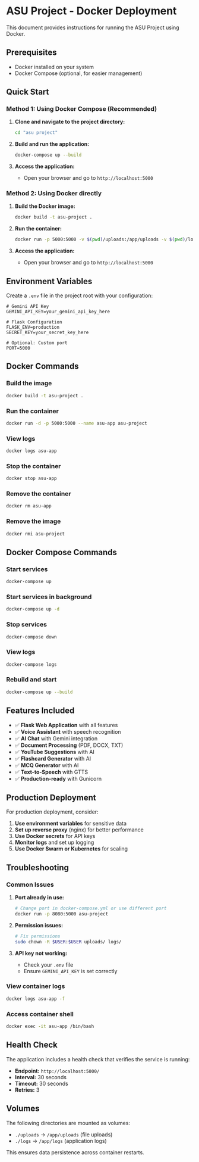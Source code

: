 # ASU Project - Docker Deployment

This document provides instructions for running the ASU Project using Docker.

## Prerequisites

- Docker installed on your system
- Docker Compose (optional, for easier management)

## Quick Start

### Method 1: Using Docker Compose (Recommended)

1. **Clone and navigate to the project directory:**
   ```bash
   cd "asu project"
   ```

2. **Build and run the application:**
   ```bash
   docker-compose up --build
   ```

3. **Access the application:**
   - Open your browser and go to `http://localhost:5000`

### Method 2: Using Docker directly

1. **Build the Docker image:**
   ```bash
   docker build -t asu-project .
   ```

2. **Run the container:**
   ```bash
   docker run -p 5000:5000 -v $(pwd)/uploads:/app/uploads -v $(pwd)/logs:/app/logs asu-project
   ```

3. **Access the application:**
   - Open your browser and go to `http://localhost:5000`

## Environment Variables

Create a `.env` file in the project root with your configuration:

```env
# Gemini API Key
GEMINI_API_KEY=your_gemini_api_key_here

# Flask Configuration
FLASK_ENV=production
SECRET_KEY=your_secret_key_here

# Optional: Custom port
PORT=5000
```

## Docker Commands

### Build the image
```bash
docker build -t asu-project .
```

### Run the container
```bash
docker run -d -p 5000:5000 --name asu-app asu-project
```

### View logs
```bash
docker logs asu-app
```

### Stop the container
```bash
docker stop asu-app
```

### Remove the container
```bash
docker rm asu-app
```

### Remove the image
```bash
docker rmi asu-project
```

## Docker Compose Commands

### Start services
```bash
docker-compose up
```

### Start services in background
```bash
docker-compose up -d
```

### Stop services
```bash
docker-compose down
```

### View logs
```bash
docker-compose logs
```

### Rebuild and start
```bash
docker-compose up --build
```

## Features Included

- ✅ **Flask Web Application** with all features
- ✅ **Voice Assistant** with speech recognition
- ✅ **AI Chat** with Gemini integration
- ✅ **Document Processing** (PDF, DOCX, TXT)
- ✅ **YouTube Suggestions** with AI
- ✅ **Flashcard Generator** with AI
- ✅ **MCQ Generator** with AI
- ✅ **Text-to-Speech** with GTTS
- ✅ **Production-ready** with Gunicorn

## Production Deployment

For production deployment, consider:

1. **Use environment variables** for sensitive data
2. **Set up reverse proxy** (nginx) for better performance
3. **Use Docker secrets** for API keys
4. **Monitor logs** and set up logging
5. **Use Docker Swarm or Kubernetes** for scaling

## Troubleshooting

### Common Issues

1. **Port already in use:**
   ```bash
   # Change port in docker-compose.yml or use different port
   docker run -p 8080:5000 asu-project
   ```

2. **Permission issues:**
   ```bash
   # Fix permissions
   sudo chown -R $USER:$USER uploads/ logs/
   ```

3. **API key not working:**
   - Check your `.env` file
   - Ensure `GEMINI_API_KEY` is set correctly

### View container logs
```bash
docker logs asu-app -f
```

### Access container shell
```bash
docker exec -it asu-app /bin/bash
```

## Health Check

The application includes a health check that verifies the service is running:
- **Endpoint:** `http://localhost:5000/`
- **Interval:** 30 seconds
- **Timeout:** 30 seconds
- **Retries:** 3

## Volumes

The following directories are mounted as volumes:
- `./uploads` → `/app/uploads` (file uploads)
- `./logs` → `/app/logs` (application logs)

This ensures data persistence across container restarts.
